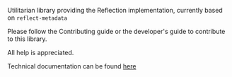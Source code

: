 Utilitarian library providing the Reflection implementation, currently based on `reflect-metadata`

Please follow the Contributing guide or the developer's guide to contribute to this library. 

All help is appreciated.

Technical documentation can be found [here](decaf-ts-reflection.github.io)